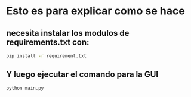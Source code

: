 # Esto es para explicar como se hace

## necesita instalar los modulos de requirements.txt con:


```bash
pip install -r requirement.txt
```

## Y luego ejecutar el comando para la GUI

```bash
python main.py
```
